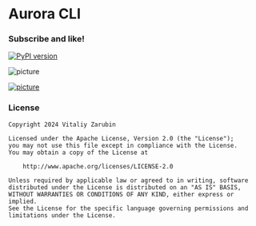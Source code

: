# Aurora CLI

### Subscribe and like!

[![PyPI version](https://img.shields.io/badge/pyp_package-3.0.9-blue)](https://pypi.org/project/aurora-cli/)

![picture](https://github.com/keygenqt/aurora-cli/blob/main/data/images/banner/banner_1000.png?raw=true)

[![picture](https://github.com/keygenqt/aurora-cli/blob/main/data/common/btn_more.png?raw=true)](https://keygenqt.github.io/aurora-cli/)

### License

```
Copyright 2024 Vitaliy Zarubin

Licensed under the Apache License, Version 2.0 (the "License");
you may not use this file except in compliance with the License.
You may obtain a copy of the License at

    http://www.apache.org/licenses/LICENSE-2.0

Unless required by applicable law or agreed to in writing, software
distributed under the License is distributed on an "AS IS" BASIS,
WITHOUT WARRANTIES OR CONDITIONS OF ANY KIND, either express or implied.
See the License for the specific language governing permissions and
limitations under the License.
```
